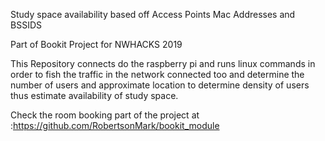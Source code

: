 Study space availability based off Access Points Mac Addresses and BSSIDS

Part of Bookit Project for NWHACKS 2019

This Repository connects do the raspberry pi and runs linux commands in order to fish
the traffic in the network connected too and determine the number of users and approximate location
to determine density of users thus estimate availability of study space.

Check the room booking part of the project at :https://github.com/RobertsonMark/bookit_module
